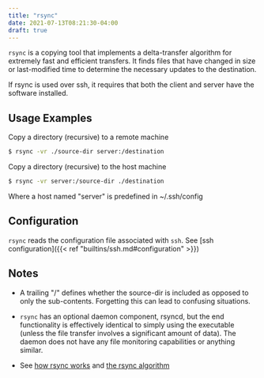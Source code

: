 ```yaml
---
title: "rsync"
date: 2021-07-13T08:21:30-04:00
draft: true
---
```


`rsync` is a copying tool that implements a delta-transfer algorithm for
extremely fast and efficient transfers. It finds files that have changed in size
or last-modified time to determine the necessary updates to the destination.

If rsync is used over ssh, it requires that both the client and server have the
software installed.

## Usage Examples

Copy a directory (recursive) to a remote machine

```bash
$ rsync -vr ./source-dir server:/destination
```

Copy a directory (recursive) to the host machine

```bash
$ rsync -vr server:/source-dir ./destination
```

Where a host named "server" is predefined in ~/.ssh/config

## Configuration

`rsync` reads the configuration file associated with `ssh`. See [ssh
configuration]({{< ref "builtins/ssh.md#configuration" >}})

## Notes

- A trailing "/" defines whether the source-dir is included as opposed to only
  the sub-contents. Forgetting this can lead to confusing situations. <br>

- `rsync` has an optional daemon component, rsyncd, but the end functionality is
  effectively identical to simply using the executable (unless the file transfer
  involves a significant amount of data). The daemon does not have any file
  monitoring capabilities or anything similar.

- See [how rsync works](https://rsync.samba.org/how-rsync-works.html) and
  [the rsync algorithm](https://rsync.samba.org/tech_report/tech_report.html)
